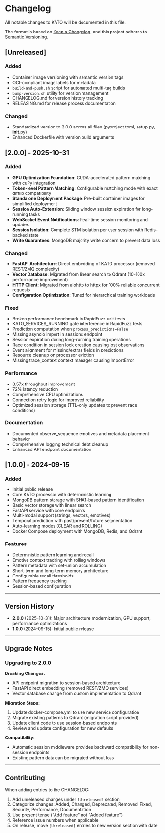 # Changelog

All notable changes to KATO will be documented in this file.

The format is based on [Keep a Changelog](https://keepachangelog.com/en/1.0.0/),
and this project adheres to [Semantic Versioning](https://semver.org/spec/v2.0.0.html).

## [Unreleased]

### Added
- Container image versioning with semantic version tags
- OCI-compliant image labels for metadata
- `build-and-push.sh` script for automated multi-tag builds
- `bump-version.sh` utility for version management
- CHANGELOG.md for version history tracking
- RELEASING.md for release process documentation

### Changed
- Standardized version to 2.0.0 across all files (pyproject.toml, setup.py, __init__.py)
- Enhanced Dockerfile with version build arguments

## [2.0.0] - 2025-10-31

### Added
- **GPU Optimization Foundation**: CUDA-accelerated pattern matching with cuPy integration
- **Token-level Pattern Matching**: Configurable matching mode with exact difflib compatibility
- **Standalone Deployment Package**: Pre-built container images for simplified deployment
- **Session Auto-Extension**: Sliding window session expiration for long-running tasks
- **WebSocket Event Notifications**: Real-time session monitoring and updates
- **Session Isolation**: Complete STM isolation per user session with Redis-backed state
- **Write Guarantees**: MongoDB majority write concern to prevent data loss

### Changed
- **FastAPI Architecture**: Direct embedding of KATO processor (removed REST/ZMQ complexity)
- **Vector Database**: Migrated from linear search to Qdrant (10-100x performance improvement)
- **HTTP Client**: Migrated from aiohttp to httpx for 100% reliable concurrent requests
- **Configuration Optimization**: Tuned for hierarchical training workloads

### Fixed
- Broken performance benchmark in RapidFuzz unit tests
- KATO_SERVICES_RUNNING gate interference in RapidFuzz tests
- Prediction computation when `process_predictions=False`
- Missing asyncio import in sessions endpoint
- Session expiration during long-running training operations
- Race condition in session lock creation causing lost observations
- Event alignment for missing/extras fields in predictions
- Resource cleanup on processor eviction
- Missing trace_context context manager causing ImportError

### Performance
- 3.57x throughput improvement
- 72% latency reduction
- Comprehensive CPU optimizations
- Connection retry logic for improved reliability
- Optimized session storage (TTL-only updates to prevent race conditions)

### Documentation
- Documented observe_sequence emotives and metadata placement behavior
- Comprehensive logging technical debt cleanup
- Enhanced API endpoint documentation

## [1.0.0] - 2024-09-15

### Added
- Initial public release
- Core KATO processor with deterministic learning
- MongoDB pattern storage with SHA1-based pattern identification
- Basic vector storage with linear search
- FastAPI service with core endpoints
- Multi-modal support (strings, vectors, emotives)
- Temporal prediction with past/present/future segmentation
- Auto-learning modes (CLEAR and ROLLING)
- Docker Compose deployment with MongoDB, Redis, and Qdrant

### Features
- Deterministic pattern learning and recall
- Emotive context tracking with rolling windows
- Pattern metadata with set-union accumulation
- Short-term and long-term memory architecture
- Configurable recall thresholds
- Pattern frequency tracking
- Session-based configuration

---

## Version History

- **2.0.0** (2025-10-31): Major architecture modernization, GPU support, performance optimizations
- **1.0.0** (2024-09-15): Initial public release

---

## Upgrade Notes

### Upgrading to 2.0.0

**Breaking Changes:**
- API endpoint migration to session-based architecture
- FastAPI direct embedding (removed REST/ZMQ services)
- Vector database change from custom implementation to Qdrant

**Migration Steps:**
1. Update docker-compose.yml to use new service configuration
2. Migrate existing patterns to Qdrant (migration script provided)
3. Update client code to use session-based endpoints
4. Review and update configuration for new defaults

**Compatibility:**
- Automatic session middleware provides backward compatibility for non-session endpoints
- Existing pattern data can be migrated without loss

---

## Contributing

When adding entries to the CHANGELOG:
1. Add unreleased changes under `[Unreleased]` section
2. Categorize changes: Added, Changed, Deprecated, Removed, Fixed, Security, Performance, Documentation
3. Use present tense ("Add feature" not "Added feature")
4. Reference issue numbers when applicable
5. On release, move `[Unreleased]` entries to new version section with date
